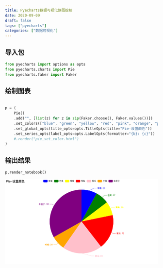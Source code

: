 ```yaml
---
title: Pyecharts数据可视化饼图绘制
date: 2020-09-09
draft: false
tags: ["pyecharts"]
categories: ["数据可视化"]
---
```


## 导入包

```python
from pyecharts import options as opts
from pyecharts.charts import Pie
from pyecharts.faker import Faker
```

## 绘制图表

```python

p = (
    Pie()
    .add("", [list(z) for z in zip(Faker.choose(), Faker.values())])
    .set_colors(["blue", "green", "yellow", "red", "pink", "orange", "purple"])
    .set_global_opts(title_opts=opts.TitleOpts(title="Pie-设置颜色"))
    .set_series_opts(label_opts=opts.LabelOpts(formatter="{b}: {c}"))
    #.render("pie_set_color.html")
)
```

## 输出结果

```python
p.render_notebook()
```

![饼图绘制01](/images/202009/09/饼图绘制01.png)

